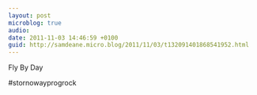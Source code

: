 ```yaml
---
layout: post
microblog: true
audio: 
date: 2011-11-03 14:46:59 +0100
guid: http://samdeane.micro.blog/2011/11/03/t132091401868541952.html
---
```

Fly By Day

#stornowayprogrock
